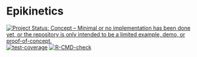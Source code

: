 # Epikinetics
[![Project Status: Concept – Minimal or no implementation has been done yet, or the repository is only intended to be a limited example, demo, or proof-of-concept.](https://www.repostatus.org/badges/latest/concept.svg)](https://www.repostatus.org/#concept)
[![test-coverage](https://github.com/seroanalytics/epikinetics/actions/workflows/test-coverage.yaml/badge.svg)](https://github.com/seroanalytics/epikinetics/actions/workflows/test-coverage.yaml)
[![R-CMD-check](https://github.com/seroanalytics/epikinetics/actions/workflows/check-standard.yaml/badge.svg)](https://github.com/seroanalytics/epikinetics/actions/workflows/check-standard.yaml)
